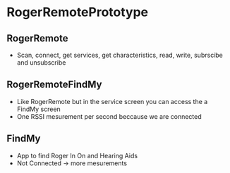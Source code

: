 # RogerRemotePrototype
## RogerRemote
- Scan, connect, get services, get characteristics, read, write, subrscibe and unsubscribe
## RogerRemoteFindMy
- Like RogerRemote but in the service screen you can access the a FindMy screen
- One RSSI mesurement per second beccause we are connected
## FindMy
- App to find Roger In On and Hearing Aids
- Not Connected -> more mesurements
